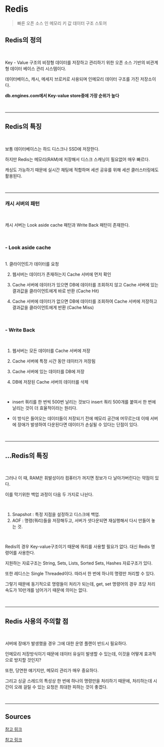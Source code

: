 # Redis

> 빠른 오픈 소스 인 메모리 키 값 데이터 구조 스토어

## Redis의 정의

<br />

Key - Value 구조의 비정형 데이터를 저장하고 관리하기 위한 오픈 소스 기반의 비관계형 데이터 베이스 관리 시스템이다. 

데이터베이스, 캐시, 메세지 브로커로 사용되며 인메모리 데이터 구조를 가진 저장소이다. 

**db.engines.com에서 Key-value store중에 가장 순위가 높다**

<br />

---

## Redis의 특징

<br />

보통 데이터베이스는 하드 디스크나 SSD에 저장한다. 

하지만 Redis는 메모리(RAM)에 저장해서 디스크 스캐닝이 필요없어 매우 빠르다. 

캐싱도 가능하기 때문에 실시간 채팅에 적합하며 세션 공유를 위해 세션 클러스터링에도 활용된다. 

<br />

---

### 캐시 서버의 패턴

<br />

캐시 서버는 Look aside cache 패턴과 Write Back 패턴이 존재한다. 

<br />

### - Look aside cache

<br />
1. 클라이언트가 데이터를 요청

2. 웹서버는 데이터가 존재하는지 Cache 서버에 먼저 확인

3. Cache 서버에 데이터가 있으면 DB에 데이터를 조회하지 않고 Cache 서버에 있는 결과값을 클라이언트에게 바로 반환 (Cache Hit)

4. Cache 서버에 데이터가 없으면 DB에 데이터를 조회하여 Cache 서버에 저장하고 결과값을 클라이언트에게 반환 (Cache Miss)

<br />
 
### - Write Back 

<br />

1. 웹서버는 모든 데이터를 Cache 서버에 저장

2. Cache 서버에 특정 시간 동안 데이터가 저장됨

3. Cache 서버에 있는 데이터를 DB에 저장

4. DB에 저장된 Cache 서버의 데이터를 삭제

<br />
 
* insert 쿼리를 한 번씩 500번 날리는 것보다 insert 쿼리 500개를 붙여서 한 번에 날리는 것이 더 효율적이라는 원리다.

* 이 방식은 들어오는 데이터들이 저장되기 전에 메모리 공간에 머무르는데 이때 서버에 장애가 발생하여 다운된다면 데이터가 손실될 수 있다는 단점이 있다.

<br />

---

## ...Redis의 특징

<br />

그러나 이 때, RAM은 휘발성이라 컴퓨터가 꺼지면 정보가 다 날아가버린다는 약점이 있다.

이를 막기위한 백업 과정이 다음 두 가지로 나뉜다.

<br />

1. Snapshot : 특정 지점을 설정하고 디스크에 백업.
2. AOF      : 명령(쿼리)들을 저장해두고, 서버가 셧다운되면 재실행해서 다시 만들어 놓는 것.

<br />

Redis의 경우 Key-value구조이기 때문에 쿼리를 사용할 필요가 없다. 대신 Redis 명령어를 사용한다.

지원하는 자료구조는 String, Sets, Lists, Sorted Sets, Hashes 자료구조가 있다.

또한 레디스는 Single Threaded이다. 따라서 한 번에 하나의 명령만 처리할 수 있다. 

그렇기 때문에 동기적으로 명령들이 처리가 되는데, get, set 명령어의 경우 초당 처리속도가 10만개를 넘어가기 때문에 의미는 없다. 

<br />

---

## Redis 사용의 주의할 점

<br />

서버에 장애가 발생했을 경우 그에 대한 운영 플랜이 반드시 필요하다. 

인메모리 저장방식이기 때문에 데이터 유실이 발생할 수 있는데, 이것을 어떻게 효과적으로 방지할 것인지?

또한, 당연한 얘기지만, 메모리 관리가 매우 중요하다.

그리고 싱글 스레드의 특성상 한 번에 하나의 명령만을 처리하기 때문에, 처리하는데 시간이 오래 걸릴 수 있는 요청은 최대한 피하는 것이 좋겠다. 

<br />

---

## Sources 

[참고 링크](https://devlog-wjdrbs96.tistory.com/374)

[참고 링크](https://wildeveloperetrain.tistory.com/21)